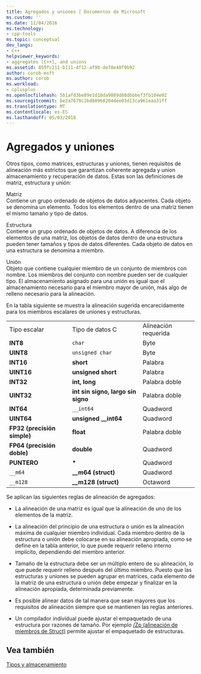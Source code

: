 ```yaml
---
title: Agregados y uniones | Documentos de Microsoft
ms.custom: ''
ms.date: 11/04/2016
ms.technology:
- cpp-tools
ms.topic: conceptual
dev_langs:
- C++
helpviewer_keywords:
- aggregates [C++], and unions
ms.assetid: 859fc211-b111-4f12-af98-de78e48f9b92
author: corob-msft
ms.author: corob
ms.workload:
- cplusplus
ms.openlocfilehash: 5b1afd3be89e1d18da9889d88dbbbef3fb104e02
ms.sourcegitcommit: be2a7679c2bd80968204dee03d13ca961eaa31ff
ms.translationtype: MT
ms.contentlocale: es-ES
ms.lasthandoff: 05/03/2018
---
```

# <a name="aggregates-and-unions"></a>Agregados y uniones
Otros tipos, como matrices, estructuras y uniones, tienen requisitos de alineación más estrictos que garantizan coherente agregada y union almacenamiento y recuperación de datos. Estas son las definiciones de matriz, estructura y unión:  
  
 Matriz  
 Contiene un grupo ordenado de objetos de datos adyacentes. Cada objeto se denomina un elemento. Todos los elementos dentro de una matriz tienen el mismo tamaño y tipo de datos.  
  
 Estructura  
 Contiene un grupo ordenado de objetos de datos. A diferencia de los elementos de una matriz, los objetos de datos dentro de una estructura pueden tener tamaños y tipos de datos diferentes. Cada objeto de datos en una estructura se denomina a miembro.  
  
 Unión  
 Objeto que contiene cualquier miembro de un conjunto de miembros con nombre. Los miembros del conjunto con nombre pueden ser de cualquier tipo. El almacenamiento asignado para una unión es igual que el almacenamiento necesario para el miembro mayor de unión, más algo de relleno necesario para la alineación.  
  
 En la tabla siguiente se muestra la alineación sugerida encarecidamente para los miembros escalares de uniones y estructuras.  
  
||||  
|-|-|-|  
|Tipo escalar|Tipo de datos C|Alineación requerida|  
|**INT8**|`char`|Byte|  
|**UINT8**|`unsigned char`|Byte|  
|**INT16**|**short**|Palabra|  
|**UINT16**|**unsigned short**|Palabra|  
|**INT32**|**int, long**|Palabra doble|  
|**UINT32**|**int sin signo, largo sin signo**|Palabra doble|  
|**INT64**|`__int64`|Quadword|  
|**UINT64**|**unsigned __int64**|Quadword|  
|**FP32 (precisión simple)**|**float**|Palabra doble|  
|**FP64 (precisión doble)**|**double**|Quadword|  
|**PUNTERO**|**\***|Quadword|  
|`__m64`|**__m64 (struct)**|Quadword|  
|`__m128`|**__m128 (struct)**|Octaword|  
  
 Se aplican las siguientes reglas de alineación de agregados:  
  
-   La alineación de una matriz es igual que la alineación de uno de los elementos de la matriz.  
  
-   La alineación del principio de una estructura o unión es la alineación máxima de cualquier miembro individual. Cada miembro dentro de la estructura o unión debe colocarse en su alineación apropiada, como se define en la tabla anterior, lo que puede requerir relleno interno implícito, dependiendo del miembro anterior.  
  
-   Tamaño de la estructura debe ser un múltiplo entero de su alineación, lo que puede requerir relleno después del último miembro. Puesto que las estructuras y uniones se pueden agrupar en matrices, cada elemento de la matriz de una estructura o unión debe empezar y finalizar en la alineación apropiada, determinada previamente.  
  
-   Es posible alinear datos de tal manera que sean mayores que los requisitos de alineación siempre que se mantienen las reglas anteriores.  
  
-   Un compilador individual puede ajustar el empaquetado de una estructura por razones de tamaño. Por ejemplo [/Zp (alineación de miembros de Struct)](../build/reference/zp-struct-member-alignment.md) permite ajustar el empaquetado de estructuras.  
  
## <a name="see-also"></a>Vea también  
 [Tipos y almacenamiento](../build/types-and-storage.md)
